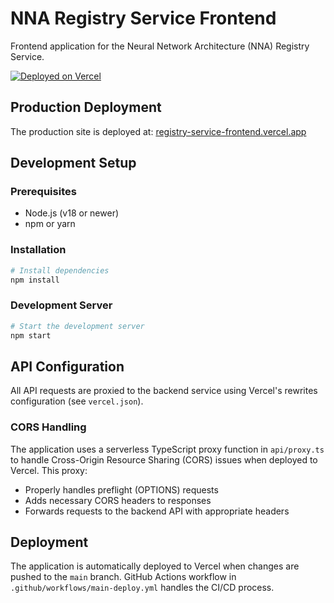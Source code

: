 # NNA Registry Service Frontend

Frontend application for the Neural Network Architecture (NNA) Registry Service.

[![Deployed on Vercel](https://img.shields.io/badge/Deployed%20on-Vercel-black?style=for-the-badge&logo=vercel)](https://registry-service-frontend.vercel.app)

## Production Deployment

The production site is deployed at: [registry-service-frontend.vercel.app](https://registry-service-frontend.vercel.app)

## Development Setup

### Prerequisites

- Node.js (v18 or newer)
- npm or yarn

### Installation

```bash
# Install dependencies
npm install
```

### Development Server

```bash
# Start the development server
npm start
```

## API Configuration

All API requests are proxied to the backend service using Vercel's rewrites configuration (see `vercel.json`).

### CORS Handling

The application uses a serverless TypeScript proxy function in `api/proxy.ts` to handle Cross-Origin Resource Sharing (CORS) issues when deployed to Vercel. This proxy:

- Properly handles preflight (OPTIONS) requests
- Adds necessary CORS headers to responses
- Forwards requests to the backend API with appropriate headers

## Deployment

The application is automatically deployed to Vercel when changes are pushed to the `main` branch. GitHub Actions workflow in `.github/workflows/main-deploy.yml` handles the CI/CD process.